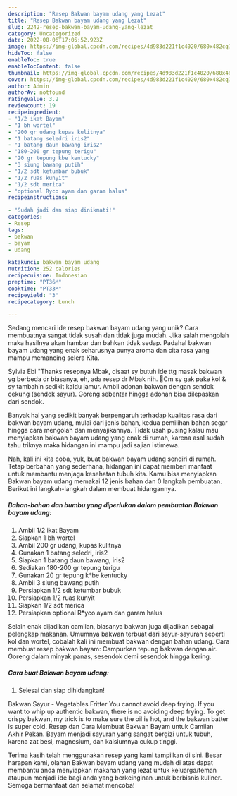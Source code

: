 ```yaml
---
description: "Resep Bakwan bayam udang yang Lezat"
title: "Resep Bakwan bayam udang yang Lezat"
slug: 2242-resep-bakwan-bayam-udang-yang-lezat
category: Uncategorized
date: 2022-08-06T17:05:52.923Z
image: https://img-global.cpcdn.com/recipes/4d983d221f1c4020/680x482cq70/bakwan-bayam-udang-foto-resep-utama.jpg
hideToc: false
enableToc: true
enableTocContent: false
thumbnail: https://img-global.cpcdn.com/recipes/4d983d221f1c4020/680x482cq70/bakwan-bayam-udang-foto-resep-utama.jpg
cover: https://img-global.cpcdn.com/recipes/4d983d221f1c4020/680x482cq70/bakwan-bayam-udang-foto-resep-utama.jpg
author: Admin
authorAv: notfound
ratingvalue: 3.2
reviewcount: 19
recipeingredient:
- "1/2 ikat Bayam"
- "1 bh wortel"
- "200 gr udang kupas kulitnya"
- "1 batang seledri iris2"
- "1 batang daun bawang iris2"
- "180-200 gr tepung terigu"
- "20 gr tepung kbe kentucky"
- "3 siung bawang putih"
- "1/2 sdt ketumbar bubuk"
- "1/2 ruas kunyit"
- "1/2 sdt merica"
- "optional Ryco ayam dan garam halus"
recipeinstructions:

- "Sudah jadi dan siap dinikmati!"
categories:
- Resep
tags:
- bakwan
- bayam
- udang

katakunci: bakwan bayam udang 
nutrition: 252 calories
recipecuisine: Indonesian
preptime: "PT36M"
cooktime: "PT33M"
recipeyield: "3"
recipecategory: Lunch

---
```





Sedang mencari ide resep bakwan bayam udang yang unik? Cara membuatnya sangat tidak susah dan tidak juga mudah. Jika salah mengolah maka hasilnya akan hambar dan bahkan tidak sedap. Padahal bakwan bayam udang yang enak seharusnya punya aroma dan cita rasa yang mampu memancing selera Kita.





Sylvia Ebi &#34;Thanks resepnya Mbak, disaat sy butuh ide ttg masak bakwan yg berbeda dr biasanya, eh, ada resep dr Mbak nih. 🤗Cm sy gak pake kol &amp; sy tambahin sedikit kaldu jamur. Ambil adonan bakwan dengan sendok cekung (sendok sayur). Goreng sebentar hingga adonan bisa dilepaskan dari sendok.

Banyak hal yang sedikit banyak berpengaruh terhadap kualitas rasa dari bakwan bayam udang, mulai dari jenis bahan, kedua pemilihan bahan segar hingga cara mengolah dan menyajikannya. Tidak usah pusing kalau mau menyiapkan bakwan bayam udang yang enak di rumah, karena asal sudah tahu triknya maka hidangan ini mampu jadi sajian istimewa.






Nah, kali ini kita coba, yuk, buat bakwan bayam udang sendiri di rumah. Tetap berbahan yang sederhana, hidangan ini dapat memberi manfaat untuk membantu menjaga kesehatan tubuh kita. Kamu bisa menyiapkan Bakwan bayam udang memakai 12 jenis bahan dan 0 langkah pembuatan. Berikut ini langkah-langkah dalam membuat hidangannya.

<!--inarticleads1-->

##### Bahan-bahan dan bumbu yang diperlukan dalam pembuatan Bakwan bayam udang:

1. Ambil 1/2 ikat Bayam
1. Siapkan 1 bh wortel
1. Ambil 200 gr udang, kupas kulitnya
1. Gunakan 1 batang seledri, iris2
1. Siapkan 1 batang daun bawang, iris2
1. Sediakan 180-200 gr tepung terigu
1. Gunakan 20 gr tepung k*be kentucky
1. Ambil 3 siung bawang putih
1. Persiapkan 1/2 sdt ketumbar bubuk
1. Persiapkan 1/2 ruas kunyit
1. Siapkan 1/2 sdt merica
1. Persiapkan optional R*yco ayam dan garam halus


Selain enak dijadikan camilan, biasanya bakwan juga dijadikan sebagai pelengkap makanan. Umumnya bakwan terbuat dari sayur-sayuran seperti kol dan wortel, cobalah kali ini membuat bakwan dengan bahan udang. Cara membuat resep bakwan bayam: Campurkan tepung bakwan dengan air. Goreng dalam minyak panas, sesendok demi sesendok hingga kering. 

<!--inarticleads2-->

##### Cara buat Bakwan bayam udang:


1. Selesai dan siap dihidangkan!

Bakwan Sayur - Vegetables Fritter You cannot avoid deep frying. If you want to whip up authentic bakwan, there is no avoiding deep frying. To get crispy bakwan, my trick is to make sure the oil is hot, and the bakwan batter is super cold. Resep dan Cara Membuat Bakwan Bayam untuk Camilan Akhir Pekan. Bayam menjadi sayuran yang sangat bergizi untuk tubuh, karena zat besi, magnesium, dan kalsiumnya cukup tinggi. 

Terima kasih telah menggunakan resep yang kami tampilkan di sini. Besar harapan kami, olahan Bakwan bayam udang yang mudah di atas dapat membantu anda menyiapkan makanan yang lezat untuk keluarga/teman ataupun menjadi ide bagi anda yang berkeinginan untuk berbisnis kuliner. Semoga bermanfaat dan selamat mencoba!
